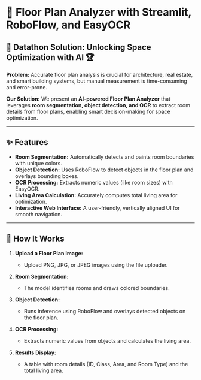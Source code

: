 # 🏢 Floor Plan Analyzer with Streamlit, RoboFlow, and EasyOCR

## 🎯 Datathon Solution: Unlocking Space Optimization with AI 🏆

**Problem:** Accurate floor plan analysis is crucial for architecture, real estate, and smart building systems, but manual measurement is time-consuming and error-prone.

**Our Solution:** 
We present an **AI-powered Floor Plan Analyzer** that leverages **room segmentation, object detection, and OCR** to extract room details from floor plans, enabling smart decision-making for space optimization.

---

## ✨ Features

- **Room Segmentation:** Automatically detects and paints room boundaries with unique colors.
- **Object Detection:** Uses RoboFlow to detect objects in the floor plan and overlays bounding boxes.
- **OCR Processing:** Extracts numeric values (like room sizes) with EasyOCR.
- **Living Area Calculation:** Accurately computes total living area for optimization.
- **Interactive Web Interface:** A user-friendly, vertically aligned UI for smooth navigation.

---

## 🚀 How It Works

1. **Upload a Floor Plan Image:** 
   - Upload PNG, JPG, or JPEG images using the file uploader.

2. **Room Segmentation:** 
   - The model identifies rooms and draws colored boundaries.

3. **Object Detection:** 
   - Runs inference using RoboFlow and overlays detected objects on the floor plan.

4. **OCR Processing:** 
   - Extracts numeric values from objects and calculates the living area.

5. **Results Display:** 
   - A table with room details (ID, Class, Area, and Room Type) and the total living area.
